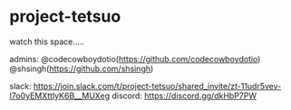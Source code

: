 # project-tetsuo

watch this space.....

admins: @codecowboydotio(https://github.com/codecowboydotio) @shsingh(https://github.com/shsingh)


slack: https://join.slack.com/t/project-tetsuo/shared_invite/zt-11udr5vev-I7o0yEMXttlyK6B__MUXeg
discord: https://discord.gg/dkHbP7PW

